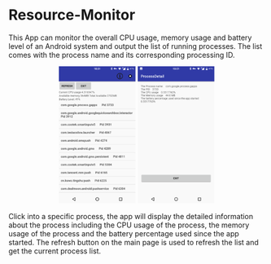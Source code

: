 # Resource-Monitor

This App can monitor the overall CPU usage, memory usage and battery level of an Android system and output the list of running processes. The list comes with the process name and its corresponding processing ID. 

<div style="text-align:center" >  <img src="https://github.com/xinqicoding/Resource-Monitor/blob/master/mainscreeen.png" width="30%" height="30%">      <img src="https://github.com/xinqicoding/Resource-Monitor/blob/master/processdetail.png" width="30%" height="30%"> </div>



Click into a specific process, the app will display the detailed information about the process including the CPU usage of the process, the memory usage of the process and the battery percentage used since the app started. The refresh button on the main page is used to refresh the list and get the current process list. 

